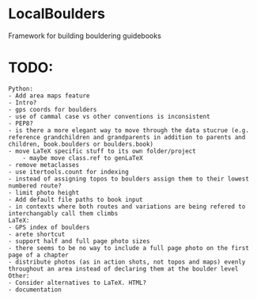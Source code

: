 # LocalBoulders
 Framework for building bouldering guidebooks

# TODO:
	Python:
	- Add area maps feature
	- Intro?
	- gps coords for boulders
	- use of cammal case vs other conventions is inconsistent
	- PEP8?
	- is there a more elegant way to move through the data stucrue (e.g. reference grandchildren and grandparents in addition to parents and children, book.boulders or boulders.book)
	- move LaTeX specific stuff to its own folder/project
        - maybe move class.ref to genLaTeX
	- remove metaclasses
    - use itertools.count for indexing
    - instead of assigning topos to boulders assign them to their lowest numbered route?
    - limit photo height
    - Add default file paths to book input
    - in contexts where both routes and variations are being refered to interchangably call them climbs
    LaTeX:
    - GPS index of boulders
    - arete shortcut
    - support half and full page photo sizes
    - there seems to be no way to include a full page photo on the first page of a chapter
    - distribute photos (as in action shots, not topos and maps) evenly throughout an area instead of declaring them at the boulder level
    Other:
    - Consider alternatives to LaTeX. HTML?
    - documentation